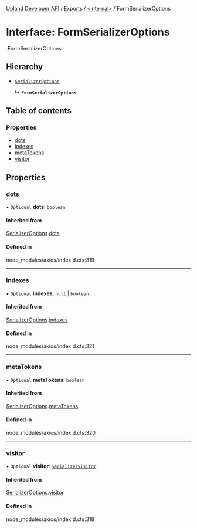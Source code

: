 [Upland Developer API](../README.md) / [Exports](../modules.md) / [<internal\>](../modules/internal_.md) / FormSerializerOptions

# Interface: FormSerializerOptions

[<internal>](../modules/internal_.md).FormSerializerOptions

## Hierarchy

- [`SerializerOptions`](internal_.SerializerOptions.md)

  ↳ **`FormSerializerOptions`**

## Table of contents

### Properties

- [dots](internal_.FormSerializerOptions.md#dots)
- [indexes](internal_.FormSerializerOptions.md#indexes)
- [metaTokens](internal_.FormSerializerOptions.md#metatokens)
- [visitor](internal_.FormSerializerOptions.md#visitor)

## Properties

### dots

• `Optional` **dots**: `boolean`

#### Inherited from

[SerializerOptions](internal_.SerializerOptions.md).[dots](internal_.SerializerOptions.md#dots)

#### Defined in

node_modules/axios/index.d.cts:319

___

### indexes

• `Optional` **indexes**: ``null`` \| `boolean`

#### Inherited from

[SerializerOptions](internal_.SerializerOptions.md).[indexes](internal_.SerializerOptions.md#indexes)

#### Defined in

node_modules/axios/index.d.cts:321

___

### metaTokens

• `Optional` **metaTokens**: `boolean`

#### Inherited from

[SerializerOptions](internal_.SerializerOptions.md).[metaTokens](internal_.SerializerOptions.md#metatokens)

#### Defined in

node_modules/axios/index.d.cts:320

___

### visitor

• `Optional` **visitor**: [`SerializerVisitor`](internal_.SerializerVisitor.md)

#### Inherited from

[SerializerOptions](internal_.SerializerOptions.md).[visitor](internal_.SerializerOptions.md#visitor)

#### Defined in

node_modules/axios/index.d.cts:318
